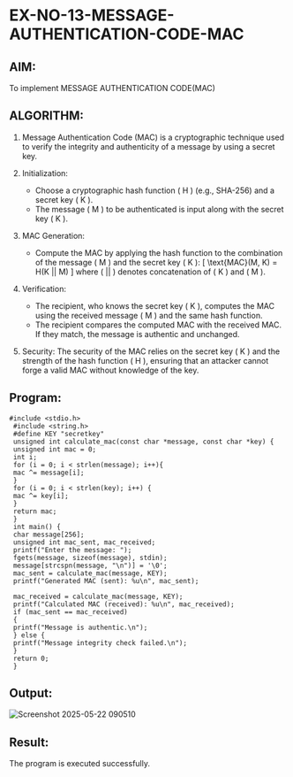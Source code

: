 # EX-NO-13-MESSAGE-AUTHENTICATION-CODE-MAC

## AIM:
To implement MESSAGE AUTHENTICATION CODE(MAC)

## ALGORITHM:

1. Message Authentication Code (MAC) is a cryptographic technique used to verify the integrity and authenticity of a message by using a secret key.

2. Initialization:
   - Choose a cryptographic hash function \( H \) (e.g., SHA-256) and a secret key \( K \).
   - The message \( M \) to be authenticated is input along with the secret key \( K \).

3. MAC Generation:
   - Compute the MAC by applying the hash function to the combination of the message \( M \) and the secret key \( K \): 
     \[
     \text{MAC}(M, K) = H(K || M)
     \]
     where \( || \) denotes concatenation of \( K \) and \( M \).

4. Verification:
   - The recipient, who knows the secret key \( K \), computes the MAC using the received message \( M \) and the same hash function.
   - The recipient compares the computed MAC with the received MAC. If they match, the message is authentic and unchanged.

5. Security: The security of the MAC relies on the secret key \( K \) and the strength of the hash function \( H \), ensuring that an attacker cannot forge a valid MAC without knowledge of the key.

## Program:
```
#include <stdio.h>
 #include <string.h>
 #define KEY "secretkey" 
 unsigned int calculate_mac(const char *message, const char *key) {
 unsigned int mac = 0;
 int i;
 for (i = 0; i < strlen(message); i++){
 mac ^= message[i];
 }
 for (i = 0; i < strlen(key); i++) {
 mac ^= key[i];
 }
 return mac;
 }
 int main() {
 char message[256];
 unsigned int mac_sent, mac_received;
 printf("Enter the message: ");
 fgets(message, sizeof(message), stdin);
 message[strcspn(message, "\n")] = '\0'; 
 mac_sent = calculate_mac(message, KEY);
 printf("Generated MAC (sent): %u\n", mac_sent);
 
 mac_received = calculate_mac(message, KEY);
 printf("Calculated MAC (received): %u\n", mac_received);
 if (mac_sent == mac_received) 
 {
 printf("Message is authentic.\n");
 } else {
 printf("Message integrity check failed.\n");
 }
 return 0;
 }

```
## Output:

![Screenshot 2025-05-22 090510](https://github.com/user-attachments/assets/b17880cc-d0a4-4c97-a2c0-444dc54823d3)


## Result:
The program is executed successfully.
